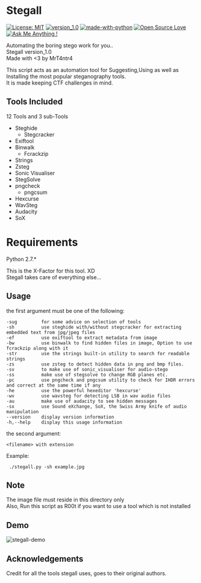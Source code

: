 # Stegall

[![License: MIT](https://img.shields.io/badge/License-MIT-yellow.svg)](https://opensource.org/licenses/MIT)
[![version_1.0](https://img.shields.io/badge/version-1.0-blue.svg)](https://github.com/mrT4ntr4/Stegall)
[![made-with-python](https://img.shields.io/badge/Made%20with-Python-1f425f.svg)](https://www.python.org/)
[![Open Source Love](https://badges.frapsoft.com/os/v1/open-source.png?v=103)](https://github.com/)
[![Ask Me Anything !](https://img.shields.io/badge/Ask%20me-anything-1abc9c.svg)](mailto:mrt4ntr4@gmail.com)


Automating the boring stego work for you..  
Stegall version_1.0  
Made with <3 by MrT4ntr4  

This script acts as an automation tool for Suggesting,Using as well as Installing the most popular steganography tools.   
It is made keeping CTF challenges in mind.  

## Tools Included

12 Tools and 3 sub-Tools

* Steghide
   * Stegcracker
* Exiftool
* Binwalk
   * Fcrackzip 
* Strings
* Zsteg
* Sonic Visualiser
* StegSolve
* pngcheck
   * pngcsum
* Hexcurse
* WavSteg
* Audacity
* SoX 

# Requirements

Python 2.7.*  

This is the X-Factor for this tool. XD  
Stegall takes care of everything else...

## Usage

the first argument must be one of the following:
```
-sug         for some advice on selection of tools
-sh          use steghide with/without stegcracker for extracting embedded text from jpg/jpeg files
-ef          use exiftool to extract metadata from image
-bw          use binwalk to find hidden files in image, Option to use fcrackzip along with it
-str         use the strings built-in utility to search for readable strings
-zs          use zsteg to detect hidden data in png and bmp files.
-sv          to make use of sonic_visualiser for audio-stego 
-ss          make use of stegsolve to change RGB planes etc.
-pc          use pngcheck and pngcsum utility to check for IHDR errors and correct at the same time if any
-he          use the powerful hexeditor 'hexcurse' 
-wv          use wavsteg for detecting LSB in wav audio files
-au          make use of audacity to see hidden messages
-sx          use Sound eXchange, SoX, the Swiss Army knife of audio manipulation
--version    display version information
-h,--help    display this usage information
```
the second argument:
```
<filename> with extension
```

Example:
```
 ./stegall.py -sh example.jpg
```

## Note

The image file must reside in this directory only  
Also, Run this script as R00t if you want to use a tool which is not installed   

## Demo

![stegall-demo](demo.gif)

## Acknowledgements

Credit for all the tools stegall uses, goes to their original authors.  
